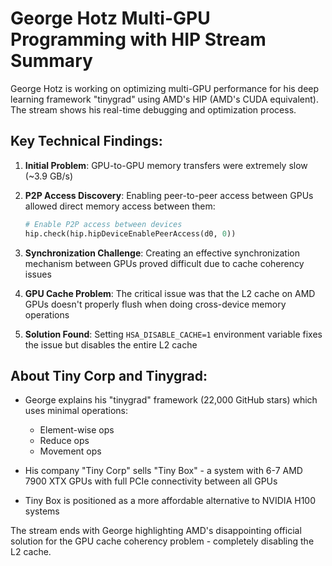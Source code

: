 # George Hotz Multi-GPU Programming with HIP Stream Summary

George Hotz is working on optimizing multi-GPU performance for his deep learning framework "tinygrad" using AMD's HIP (AMD's CUDA equivalent). The stream shows his real-time debugging and optimization process.

## Key Technical Findings:

1. **Initial Problem**: GPU-to-GPU memory transfers were extremely slow (~3.9 GB/s)

2. **P2P Access Discovery**: Enabling peer-to-peer access between GPUs allowed direct memory access between them:
   ```python
   # Enable P2P access between devices
   hip.check(hip.hipDeviceEnablePeerAccess(d0, 0))
   ```

3. **Synchronization Challenge**: Creating an effective synchronization mechanism between GPUs proved difficult due to cache coherency issues

4. **GPU Cache Problem**: The critical issue was that the L2 cache on AMD GPUs doesn't properly flush when doing cross-device memory operations

5. **Solution Found**: Setting `HSA_DISABLE_CACHE=1` environment variable fixes the issue but disables the entire L2 cache

## About Tiny Corp and Tinygrad:

- George explains his "tinygrad" framework (22,000 GitHub stars) which uses minimal operations:
  - Element-wise ops
  - Reduce ops
  - Movement ops

- His company "Tiny Corp" sells "Tiny Box" - a system with 6-7 AMD 7900 XTX GPUs with full PCIe connectivity between all GPUs

- Tiny Box is positioned as a more affordable alternative to NVIDIA H100 systems

The stream ends with George highlighting AMD's disappointing official solution for the GPU cache coherency problem - completely disabling the L2 cache.